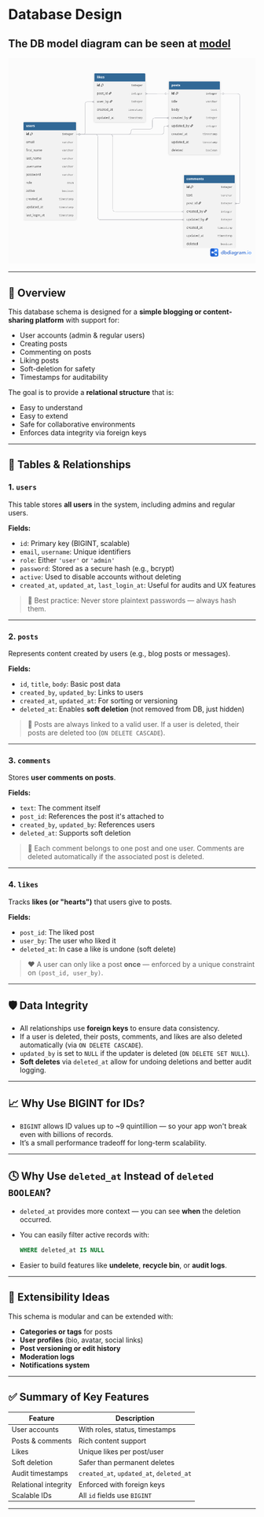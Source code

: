 
# Database Design

## The DB model diagram can be seen at [model](https://dbdiagram.io/d/68d34b6e7c85fb99610c7616)

![Model diagram](./images/model-diagram.png)

---

## 📘 Overview

This database schema is designed for a **simple blogging or content-sharing platform** with support for:

* User accounts (admin & regular users)
* Creating posts
* Commenting on posts
* Liking posts
* Soft-deletion for safety
* Timestamps for auditability

The goal is to provide a **relational structure** that is:

* Easy to understand
* Easy to extend
* Safe for collaborative environments
* Enforces data integrity via foreign keys

---

## 🧱 Tables & Relationships

### 1. `users`

This table stores **all users** in the system, including admins and regular users.

**Fields:**

* `id`: Primary key (BIGINT, scalable)
* `email`, `username`: Unique identifiers
* `role`: Either `'user'` or `'admin'`
* `password`: Stored as a secure hash (e.g., bcrypt)
* `active`: Used to disable accounts without deleting
* `created_at`, `updated_at`, `last_login_at`: Useful for audits and UX features

> 🔐 Best practice: Never store plaintext passwords — always hash them.

---

### 2. `posts`

Represents content created by users (e.g., blog posts or messages).

**Fields:**

* `id`, `title`, `body`: Basic post data
* `created_by`, `updated_by`: Links to users
* `created_at`, `updated_at`: For sorting or versioning
* `deleted_at`: Enables **soft deletion** (not removed from DB, just hidden)

> 📝 Posts are always linked to a valid user. If a user is deleted, their posts are deleted too (`ON DELETE CASCADE`).

---

### 3. `comments`

Stores **user comments on posts**.

**Fields:**

* `text`: The comment itself
* `post_id`: References the post it's attached to
* `created_by`, `updated_by`: References users
* `deleted_at`: Supports soft deletion

> 💬 Each comment belongs to one post and one user. Comments are deleted automatically if the associated post is deleted.

---

### 4. `likes`

Tracks **likes (or "hearts")** that users give to posts.

**Fields:**

* `post_id`: The liked post
* `user_by`: The user who liked it
* `deleted_at`: In case a like is undone (soft delete)

> ❤️ A user can only like a post **once** — enforced by a unique constraint on `(post_id, user_by)`.

---

## 🛡️ Data Integrity

* All relationships use **foreign keys** to ensure data consistency.
* If a user is deleted, their posts, comments, and likes are also deleted automatically (via `ON DELETE CASCADE`).
* `updated_by` is set to `NULL` if the updater is deleted (`ON DELETE SET NULL`).
* **Soft deletes** via `deleted_at` allow for undoing deletions and better audit logging.

---

## 📈 Why Use BIGINT for IDs?

* `BIGINT` allows ID values up to \~9 quintillion — so your app won't break even with billions of records.
* It’s a small performance tradeoff for long-term scalability.

---

## 🕓 Why Use `deleted_at` Instead of `deleted BOOLEAN`?

* `deleted_at` provides more context — you can see **when** the deletion occurred.
* You can easily filter active records with:

  ```sql
  WHERE deleted_at IS NULL
  ```
* Easier to build features like **undelete**, **recycle bin**, or **audit logs**.

---

## 🚀 Extensibility Ideas

This schema is modular and can be extended with:

* **Categories or tags** for posts
* **User profiles** (bio, avatar, social links)
* **Post versioning or edit history**
* **Moderation logs**
* **Notifications system**

---

## ✅ Summary of Key Features

| Feature              | Description                              |
| -------------------- | ---------------------------------------- |
| User accounts        | With roles, status, timestamps           |
| Posts & comments     | Rich content support                     |
| Likes                | Unique likes per post/user               |
| Soft deletion        | Safer than permanent deletes             |
| Audit timestamps     | `created_at`, `updated_at`, `deleted_at` |
| Relational integrity | Enforced with foreign keys               |
| Scalable IDs         | All `id` fields use `BIGINT`             |

---
